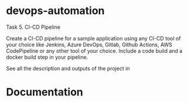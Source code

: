 # devops-automation

Task 5. CI-CD Pipeline

Create a CI-CD pipeline for a sample application using any CI-CD tool of your choice like
Jenkins, Azure DevOps, Gitlab, Github Actions, AWS CodePipeline or any other tool of your
choice. Include a code build and a docker build step in your pipeline.

See all the description and outputs of the project in 
# Documentation
